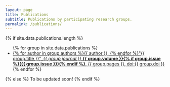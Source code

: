 ```yaml
---
layout: page
title: Publications
subtitle: Publications by participating research groups.
permalink: /publications/
---
```


{% if site.data.publications.length %}
<ul>
    {% for group in site.data.publications %}
    <li><a href="https://doi.org/{{ group.doi }}" target="_blank">{% for author in group.authors %}{{ author }}, {% endfor %}"{{ group.title }}", <i>{{ group.journal }}</i> <b>{{ group.volume }}{% if group.issue %}({{ group.issue }}){% endif %}</b>, {{ group.pages }}, doi:{{ group.doi }}</a></li>
    {% endfor %}
</ul>
{% else %}
To be updated soon!
{% endif %}